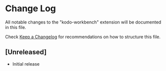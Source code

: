 # Change Log

All notable changes to the "kodo-workbench" extension will be documented in this file.

Check [Keep a Changelog](http://keepachangelog.com/) for recommendations on how to structure this file.

## [Unreleased]

- Initial release